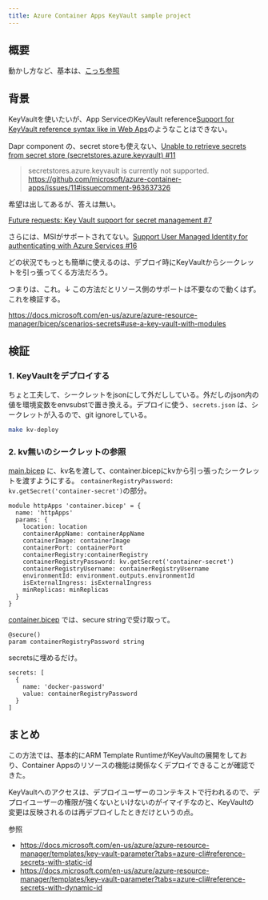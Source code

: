 ```yaml
---
title: Azure Container Apps KeyVault sample project
---
```


## 概要

動かし方など、基本は、[こっち参照](https://github.com/takekazuomi/container-apps05)

## 背景

KeyVaultを使いたいが、App ServiceのKeyVault reference[Support for KeyVault reference syntax like in Web Aps](https://github.com/microsoft/azure-container-apps/issues/39)のようなことはできない。

Dapr component の、secret storeも使えない、[Unable to retrieve secrets from secret store (secretstores.azure.keyvault) #11](https://github.com/microsoft/azure-container-apps/issues/11)

> secretstores.azure.keyvault is currently not supported.
<https://github.com/microsoft/azure-container-apps/issues/11#issuecomment-963637326>

希望は出してあるが、答えは無い。

[Future requests: Key Vault support for secret management #7](https://github.com/microsoft/azure-container-apps/issues/7)

さらには、MSIがサポートされてない。[Support User Managed Identity for authenticating with Azure Services #16](https://github.com/microsoft/azure-container-apps/issues/16)

どの状況でもっとも簡単に使えるのは、デプロイ時にKeyVaultからシークレットを引っ張ってくる方法だろう。

つまりは、これ。↓ この方法だとリソース側のサポートは不要なので動くはず。これを検証する。

<https://docs.microsoft.com/en-us/azure/azure-resource-manager/bicep/scenarios-secrets#use-a-key-vault-with-modules>

## 検証

### 1. KeyVaultをデプロイする

ちょと工夫して、シークレットをjsonにして外だししている。外だしのjson内の値を環境変数をenvsubstで置き換える。デプロイに使う、`secrets.json` は、シークレットが入るので、git ignoreしている。

```sh
make kv-deploy
```

### 2. kv無いのシークレットの参照

[main.bicep](./deploy/main.bicep) に、kv名を渡して、container.bicepにkvから引っ張ったシークレットを渡すようにする。
`containerRegistryPassword: kv.getSecret('container-secret')`の部分。

```bicep
module httpApps 'container.bicep' = {
  name: 'httpApps'
  params: {
    location: location
    containerAppName: containerAppName
    containerImage: containerImage
    containerPort: containerPort
    containerRegistry:containerRegistry
    containerRegistryPassword: kv.getSecret('container-secret')
    containerRegistryUsername: containerRegistryUsername
    environmentId: environment.outputs.environmentId
    isExternalIngress: isExternalIngress
    minReplicas: minReplicas
  }
}
```

[container.bicep](./deploy/container.bicep) では、secure stringで受け取って。

```bicep
@secure()
param containerRegistryPassword string
```

secretsに埋めるだけ。

```bicep
secrets: [
  {
    name: 'docker-password'
    value: containerRegistryPassword
  }
]
```

## まとめ

この方法では、基本的にARM Template RuntimeがKeyVaultの展開をしており、Container Appsのリソースの機能は関係なくデプロイできることが確認できた。

KeyVaultへのアクセスは、デプロイユーザーのコンテキストで行われるので、デプロイユーザーの権限が強くないといけないのがイマイチなのと、KeyVaultの変更は反映されるのは再デプロイしたときだけというの点。

参照

- <https://docs.microsoft.com/en-us/azure/azure-resource-manager/templates/key-vault-parameter?tabs=azure-cli#reference-secrets-with-static-id>
- <https://docs.microsoft.com/en-us/azure/azure-resource-manager/templates/key-vault-parameter?tabs=azure-cli#reference-secrets-with-dynamic-id>
